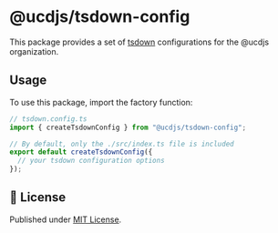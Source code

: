 # @ucdjs/tsdown-config

This package provides a set of [tsdown](https://github.com/rolldown/tsdown) configurations for the @ucdjs organization.

## Usage

To use this package, import the factory function:

```typescript
// tsdown.config.ts
import { createTsdownConfig } from "@ucdjs/tsdown-config";

// By default, only the ./src/index.ts file is included
export default createTsdownConfig({
  // your tsdown configuration options
});
```

## 📄 License

Published under [MIT License](./LICENSE).
